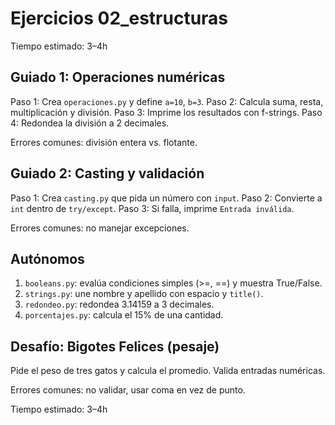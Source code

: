 # Ejercicios 02_estructuras

Tiempo estimado: 3–4h

## Guiado 1: Operaciones numéricas
Paso 1: Crea `operaciones.py` y define `a=10`, `b=3`.
Paso 2: Calcula suma, resta, multiplicación y división.
Paso 3: Imprime los resultados con f-strings.
Paso 4: Redondea la división a 2 decimales.

Errores comunes: división entera vs. flotante.

## Guiado 2: Casting y validación
Paso 1: Crea `casting.py` que pida un número con `input`.
Paso 2: Convierte a `int` dentro de `try/except`.
Paso 3: Si falla, imprime `Entrada inválida`.

Errores comunes: no manejar excepciones.

## Autónomos
1. `booleans.py`: evalúa condiciones simples (>=, ==) y muestra True/False.
2. `strings.py`: une nombre y apellido con espacio y `title()`.
3. `redondeo.py`: redondea 3.14159 a 3 decimales.
4. `porcentajes.py`: calcula el 15% de una cantidad.

## Desafío: Bigotes Felices (pesaje)
Pide el peso de tres gatos y calcula el promedio. Valida entradas numéricas.

Errores comunes: no validar, usar coma en vez de punto.

Tiempo estimado: 3–4h

